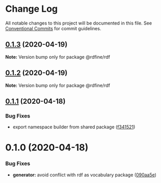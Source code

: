# Change Log

All notable changes to this project will be documented in this file.
See [Conventional Commits](https://conventionalcommits.org) for commit guidelines.

## [0.1.3](https://github.com/tpluscode/rdfine/compare/@rdfine/rdf@0.1.2...@rdfine/rdf@0.1.3) (2020-04-19)

**Note:** Version bump only for package @rdfine/rdf





## [0.1.2](https://github.com/tpluscode/rdfine/compare/@rdfine/rdf@0.1.1...@rdfine/rdf@0.1.2) (2020-04-19)

**Note:** Version bump only for package @rdfine/rdf





## [0.1.1](https://github.com/tpluscode/rdfine/compare/@rdfine/rdf@0.1.0...@rdfine/rdf@0.1.1) (2020-04-18)


### Bug Fixes

* export namespace builder from shared package ([f341521](https://github.com/tpluscode/rdfine/commit/f341521543d2fda91ef6017633ba546bf88ebe0c))





# 0.1.0 (2020-04-18)


### Bug Fixes

* **generator:** avoid conflict with rdf as vocabulary package ([090aa5e](https://github.com/tpluscode/rdfine/commit/090aa5e3789bf9eac745ed2b609320f677ed32b0))
